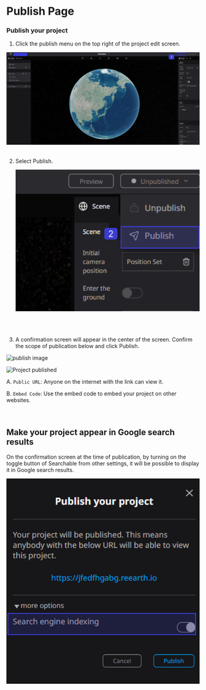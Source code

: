 # Publish Page

### Publish your project

1. Click the publish menu on the top right of the project edit screen.

![6 85 (1).png](Publish%20Page%206dfb01ed7e22445a908620899235d569/6_85_(1).png)
<br>
<br>

2. Select Publish.
   
    ![fghj 3.png](Publish%20Page%206dfb01ed7e22445a908620899235d569/fghj_3.png)
 <br>
 <br>
 

3. A confirmation screen will appear in the center of the screen.
   Confirm the scope of publication below and click Publish.
    
 ![publish image](https://github.com/CS-eukarya/User-Manual-English-/assets/154571156/d572265a-521d-4b3c-9210-d9f8c7347c02)
<br>
    
   ![Project published](https://github.com/CS-eukarya/User-Manual-English-/assets/154571156/49cbd4da-cb83-4b33-9a13-3cc6aed17c02)

    

A. `Public URL`: Anyone on the internet with the link can view it.

B. `Embed Code`: Use the embed code to embed your project on other websites.
<br>
<br>
<br>

## Make your project appear in Google search results

On the confirmation screen at the time of publication, by turning on the toggle button of Searchable from other settings, it will be possible to display it in Google search results.

![sdfg 1.png](Publish%20Page%206dfb01ed7e22445a908620899235d569/sdfg_1.png)
    
